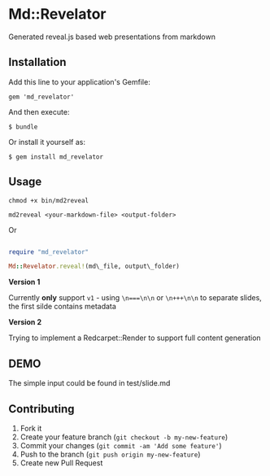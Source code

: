# Md::Revelator

Generated reveal.js based web presentations from markdown

## Installation

Add this line to your application's Gemfile:

    gem 'md_revelator'

And then execute:

    $ bundle

Or install it yourself as:

    $ gem install md_revelator

## Usage

`chmod +x bin/md2reveal`

`md2reveal <your-markdown-file> <output-folder>`

Or

```ruby

require "md_revelator"

Md::Revelator.reveal!(md\_file, output\_folder)

```

**Version 1**

Currently **only** support `v1` - using `\n===\n\n` or `\n+++\n\n` to separate slides, the first silde contains metadata


**Version 2**

Trying to implement a Redcarpet::Render to support full content generation


## DEMO

The simple input could be found in test/slide.md

## Contributing

1. Fork it
2. Create your feature branch (`git checkout -b my-new-feature`)
3. Commit your changes (`git commit -am 'Add some feature'`)
4. Push to the branch (`git push origin my-new-feature`)
5. Create new Pull Request
